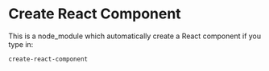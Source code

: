 # Create React Component

This is a node_module which automatically create a React component if you type in:

```
create-react-component
```
